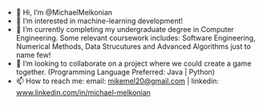 - 👋 Hi, I’m @MichaelMelkonian
- 👀 I’m interested in machine-learning development!
- 🌱 I’m currently completing my undergraduate degree in Computer Engineering. Some relevant coursework includes: Software Engineering, Numerical Methods, Data Strucutures and Advanced Algorithms just to name few!
- 💞️ I’m looking to collaborate on a project where we could create a game together. (Programming Language Preferred: Java | Python)
- 📫 How to reach me: email: mikemel20@gmail.com | linkedin: www.linkedin.com/in/michael-melkonian 


<!---
MichaelMelkonian/MichaelMelkonian is a ✨ special ✨ repository because its `README.md` (this file) appears on your GitHub profile.
You can click the Preview link to take a look at your changes.
--->
